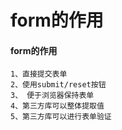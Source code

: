 # form的作用

#### form的作用
    1、直接提交表单
    2、使用submit/reset按钮  
    3、 便于浏览器保持表单
    4、第三方库可以整体提取值
    5、第三方库可以进行表单验证

